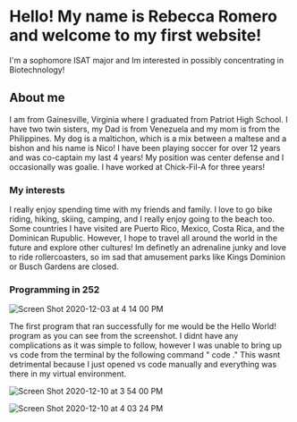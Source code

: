 # Hello! My name is Rebecca Romero and welcome to my first website! 
I'm a sophomore ISAT major and Im interested in possibly concentrating in Biotechnology!


## About me 
I am from Gainesville, Virginia where I graduated from Patriot High School. I have two twin sisters, my Dad is from Venezuela and my mom is from the Philippines. My dog is a maltichon, which is a mix between a maltese and a bishon and his name is Nico! I have been playing soccer for over 12 years and was co-captain my last 4 years! My position was center defense and I occasionally was goalie. I have worked at Chick-Fil-A for three years!

### My interests
I really enjoy spending time with my friends and family. I love to go bike riding, hiking, skiing, camping, and I really enjoy going to the beach too. Some countries I have visited are Puerto Rico, Mexico, Costa Rica, and the Dominican Rupublic. However, I hope to travel all around the world in the future and explore other cultures! Im definetly an adrenaline junky and love to ride rollercoasters, so im sad that amusement parks like Kings Dominion or Busch Gardens are closed. 


### Programming in 252
![Screen Shot 2020-12-03 at 4 14 00 PM](https://user-images.githubusercontent.com/70119938/101089100-b003ed00-3582-11eb-9b5b-a0d5a5aba783.png)


The first program that ran successfully for me would be the Hello World! program as you can see from the screenshot. I didnt have any complications as it was simple to follow, however I was unable to bring up vs code from the terminal by the following command " code ." This wasnt detrimental because I just opened vs code manually and everything was there in my virtual environment. 

![Screen Shot 2020-12-10 at 3 54 00 PM](https://user-images.githubusercontent.com/70119938/101828890-29aa5680-3b00-11eb-8055-5d670d56ed4d.png)




![Screen Shot 2020-12-10 at 4 03 24 PM](https://user-images.githubusercontent.com/70119938/101829712-6f1b5380-3b01-11eb-9378-abd8c0f00a69.png)







